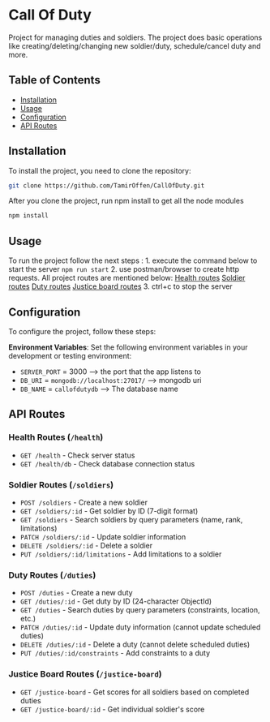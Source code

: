 # Call Of Duty

Project for managing duties and soldiers. 
The project does basic operations like creating/deleting/changing new soldier/duty, schedule/cancel duty and more.

## Table of Contents

- [Installation](#installation)
- [Usage](#usage)
- [Configuration](#configuration)
- [API Routes](#api-routes)

## Installation

To install the project, you need to clone the repository:

```bash
git clone https://github.com/TamirOffen/CallOfDuty.git
```

After you clone the project, run npm install to get all the node modules

```bash
npm install
```

## Usage

To run the project follow the next steps :
    1. execute the command below to start the server
    ```
    npm run start
    ```
    2. use postman/browser to create http requests. All project routes are mentioned below:
       [Health routes](src/routes/health-routes.js)
       [Soldier routes](src/routes/soldier-routes.js)
       [Duty routes](src/routes/duty-routes.js)
       [Justice board routes](src/routes/justice-board-route.js)
    3. ctrl+c to stop the server

## Configuration

To configure the project, follow these steps:

**Environment Variables**: Set the following environment variables in your development or testing environment:
   - `SERVER_PORT` = 3000 --> the port that the app listens to
   - `DB_URI` = `mongodb://localhost:27017/` --> mongodb uri
   - `DB_NAME` = `callofdutydb` --> The database name

## API Routes

### Health Routes (`/health`)
- `GET /health` - Check server status
- `GET /health/db` - Check database connection status

### Soldier Routes (`/soldiers`)
- `POST /soldiers` - Create a new soldier
- `GET /soldiers/:id` - Get soldier by ID (7-digit format)
- `GET /soldiers` - Search soldiers by query parameters (name, rank, limitations)
- `PATCH /soldiers/:id` - Update soldier information
- `DELETE /soldiers/:id` - Delete a soldier
- `PUT /soldiers/:id/limitations` - Add limitations to a soldier

### Duty Routes (`/duties`)
- `POST /duties` - Create a new duty
- `GET /duties/:id` - Get duty by ID (24-character ObjectId)
- `GET /duties` - Search duties by query parameters (constraints, location, etc.)
- `PATCH /duties/:id` - Update duty information (cannot update scheduled duties)
- `DELETE /duties/:id` - Delete a duty (cannot delete scheduled duties)
- `PUT /duties/:id/constraints` - Add constraints to a duty

### Justice Board Routes (`/justice-board`)
- `GET /justice-board` - Get scores for all soldiers based on completed duties
- `GET /justice-board/:id` - Get individual soldier's score
